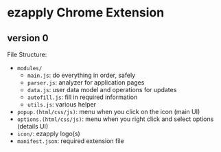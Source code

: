 # ezapply Chrome Extension
## version 0

File Structure:
- `modules/`
    - `main.js`: do everything in order, safely
    - `parser.js`: analyzer for application pages
    - `data.js`: user data model and operations for updates
    - `autofill.js`: fill in required information
    - `utils.js`: various helper
- `popup.(html/css/js)`: menu when you click on the icon (main UI)
- `options.(html/css/js)`: menu when you right click and select options (details UI)
- `icon/`: ezapply logo(s)
- `manifest.json`: required extension file

